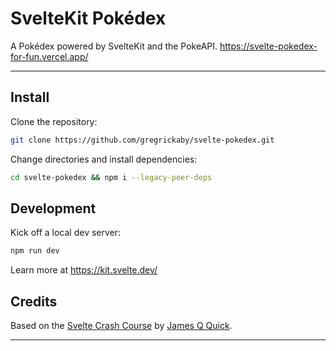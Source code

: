# SvelteKit Pokédex

A Pokédex powered by SvelteKit and the PokeAPI. <https://svelte-pokedex-for-fun.vercel.app/>

---

## Install

Clone the repository:

```bash
git clone https://github.com/gregrickaby/svelte-pokedex.git
```

Change directories and install dependencies:

```bash
cd svelte-pokedex && npm i --legacy-peer-deps
```

## Development

Kick off a local dev server:

```bash
npm run dev
```

Learn more at <https://kit.svelte.dev/>

## Credits

Based on the [Svelte Crash Course](https://www.youtube.com/watch?v=UU7MgYIbtAk) by [James Q Quick](https://www.youtube.com/channel/UC-T8W79DN6PBnzomelvqJYw).

---
